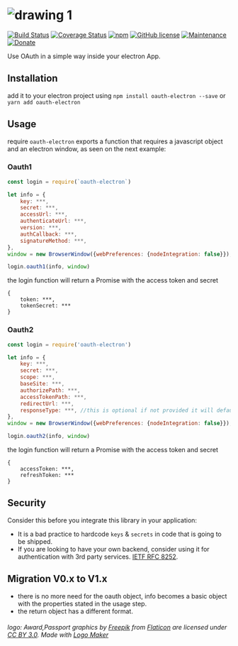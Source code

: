 # ![drawing 1](https://cloud.githubusercontent.com/assets/3071208/14776049/cb6164ea-0ac3-11e6-8219-c8a46a56e3e5.png)
[![Build Status](https://travis-ci.org/kanekotic/oauth-electron.svg?branch=master)](https://travis-ci.org/kanekotic/oauth-electron)
[![Coverage Status](https://coveralls.io/repos/github/kanekotic/oauth-electron/badge.svg?branch=master)](https://coveralls.io/github/kanekotic/oauth-electron?branch=master)
[![npm](https://img.shields.io/npm/dy/oauth-electron.svg)](https://github.com/kanekotic/oauth-electron)
[![GitHub license](https://img.shields.io/github/license/kanekotic/oauth-electron.svg)](https://github.com/kanekotic/oauth-electron/blob/master/LICENSE)
[![Maintenance](https://img.shields.io/badge/Maintained%3F-yes-green.svg)](https://GitHub.com/kanekotic/oauth-electron/graphs/commit-activity)
[![Donate](https://img.shields.io/badge/Donate-PayPal-green.svg)](https://www.paypal.me/kanekotic/)

Use OAuth in a simple way inside your electron App.

## Installation

add it to your electron project using `npm install oauth-electron --save` or `yarn add oauth-electron`

## Usage

require `oauth-electron` exports a function that requires a javascript object and an electron window, as seen on the next example:

### Oauth1

```js
const login = require(`oauth-electron`)

let info = {
    key: ***,
    secret: ***,
    accessUrl: ***,
    authenticateUrl: ***,
    version: ***,
    authCallback: ***,
    signatureMethod: ***,
},
window = new BrowserWindow({webPreferences: {nodeIntegration: false}});

login.oauth1(info, window)
```
the login function will return a Promise with the access token and secret

```
{
    token: ***,
    tokenSecret: ***
}
```

### Oauth2

```js
const login = require('oauth-electron')

let info = {
    key: ***,
    secret: ***,
    scope: ***,
    baseSite: ***,
    authorizePath: ***,
    accessTokenPath: ***,
    redirectUrl: ***,
    responseType: ***, //this is optional if not provided it will default to 'code'
},
window = new BrowserWindow({webPreferences: {nodeIntegration: false}});

login.oauth2(info, window)
```

the login function will return a Promise with the access token and secret

```
{
    accessToken: ***,
    refreshToken: ***
}
```

## Security

Consider this before you integrate this library in your application:
- It is a bad practice to hardcode `keys` & `secrets` in code that is going to be shipped.
- If you are looking to have your own backend, consider using it for authentication with 3rd party services. [IETF RFC 8252](https://tools.ietf.org/html/rfc8252).

## Migration V0.x to V1.x

- there is no more need for the oauth object, info becomes a basic object with the properties stated in the usage step.
- the return object has a different format.

###### logo: Award,Passport graphics by <a href="http://www.freepik.com/">Freepik</a> from <a href="http://www.flaticon.com/">Flaticon</a> are licensed under <a href="http://creativecommons.org/licenses/by/3.0/" title="Creative Commons BY 3.0">CC BY 3.0</a>. Made with <a href="http://logomakr.com" title="Logo Maker">Logo Maker</a>

